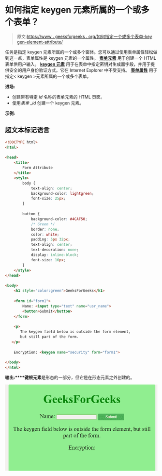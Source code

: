 # 如何指定 keygen 元素所属的一个或多个表单？

> 原文:[https://www . geeksforgeeks . org/如何指定一个或多个表单-key gen-element-attribute/](https://www.geeksforgeeks.org/how-to-specify-one-or-more-forms-the-keygen-element-belongs-to/)

任务是指定 keygen 元素所属的一个或多个窗体。您可以通过使用表单属性轻松做到这一点，表单属性是 keygen 元素的一个属性。 [**表单元素**](https://www.geeksforgeeks.org/html-form-tag/) 用于创建一个 HTML 表单供用户输入。 [**keygen 元素**](https://www.geeksforgeeks.org/html-keygen-tag/) 用于在表单中指定密钥对生成器字段，并用于提供安全的用户身份验证方式。它在 Internet Explorer 中不受支持。 [**表单属性**](https://www.geeksforgeeks.org/html-form-attribute/) 用于指定< keygen >元素所属的一个或多个表单。

**进场:**

*   创建带有特定 *id* 名称的表单元素的 HTML 页面。
*   使用*表单 _id* 创建一个 keygen 元素。

**示例:**

## 超文本标记语言

```html
<!DOCTYPE html>
<html>

<head>
    <title>
        Form Attribute
    </title>
    <style>
        body {
            text-align: center;
            background-color: lightgreen;
            font-size: 25px;
        }

        button {
            background-color: #4CAF50;
            /* Green */
            border: none;
            color: white;
            padding: 5px 32px;
            text-align: center;
            text-decoration: none;
            display: inline-block;
            font-size: 16px;
        }
    </style>
</head>

<body>
    <h1 style="color:green">GeeksForGeeks</h1>

    <form id="form1">
        Name: <input type="text" name="usr_name">
        <button>Submit</button>
    </form>

    <p>
       The keygen field below is outside the form element,
       but still part of the form.
   </p>

    Encryption: <keygen name="security" form="form1">

</body>
</html>
```

**输出:****键根元素**是形态的一部分，但它是在形态元素之外创建的。

![](img/9d578bf0b47a91df26f94854eaadba5d.png)